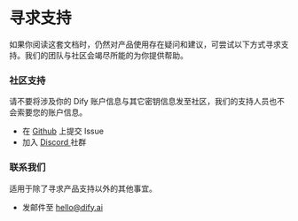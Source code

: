 # 寻求支持

如果你阅读这套文档时，仍然对产品使用存在疑问和建议，可尝试以下方式寻求支持。我们的团队与社区会竭尽所能的为你提供帮助。

### 社区支持

<Info>
请不要将涉及你的 Dify 账户信息与其它密钥信息发至社区，我们的支持人员也不会索要您的账户信息。
</Info>

* 在 [Github](https://github.com/langgenius/dify) 上提交 Issue
* 加入 [Discord ](https://discord.gg/8Tpq4AcN9c)社群

### 联系我们

适用于除了寻求产品支持以外的其他事宜。

* 发邮件至 [hello@dify.ai](mailto:hello@dify.ai)
